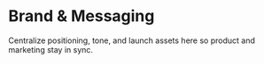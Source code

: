 # Brand & Messaging

Centralize positioning, tone, and launch assets here so product and marketing stay in sync.
